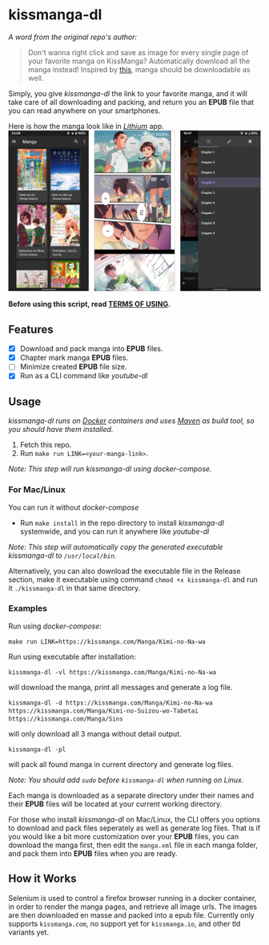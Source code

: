 # kissmanga-dl

_A word from the original repo's author:_

> Don't wanna right click and save as image for every single page of your favorite manga on KissManga?
> Automatically download all the manga instead! Inspired by [this](https://github.com/aviaryan/Kissanime-Batch-Downloader), manga should be downloadable as well.

Simply, you give _kissmanga-dl_ the link to your favorite manga, and it will take care of all downloading and packing, and return you an **EPUB** file that you can read anywhere on your smartphones.

Here is how the manga look like in [_Lithium_](https://play.google.com/store/apps/details?id=com.faultexception.reader) app.
![Created EPUB files on mobile](screens-demo.png)

**Before using this script, read [TERMS OF USING](terms-of-using.md).**

## Features

- [x] Download and pack manga into **EPUB** files.
- [x] Chapter mark manga **EPUB** files.
- [ ] Minimize created **EPUB** file size.
- [x] Run as a CLI command like _youtube-dl_

## Usage

_kissmanga-dl runs on [Docker](https://docs.docker.com/get-docker/) containers and uses [Maven](http://maven.apache.org/install.html) as build tool, so you should have them installed._

1. Fetch this repo.
2. Run `make run LINK=<your-manga-link>`.

_Note: This step will run kissmanga-dl using docker-compose._

### For Mac/Linux

You can run it without _docker-compose_

- Run `make install` in the repo directory to install _kissmanga-dl_ systemwide, and you can run it anywhere like _youtube-dl_

_Note: This step will automatically copy the generated executable kissmanga-dl to `/usr/local/bin`._

Alternatively, you can also download the executable file in the Release section, make it executable using command `chmod +x kissmanga-dl` and run it `./kissmanga-dl` in that same directory.

### Examples

Run using _docker-compose_:

```
make run LINK=https://kissmanga.com/Manga/Kimi-no-Na-wa
```

Run using executable after installation:

```
kissmanga-dl -vl https://kissmanga.com/Manga/Kimi-no-Na-wa
```

will download the manga, print all messages and generate a log file.

```
kissmanga-dl -d https://kissmanga.com/Manga/Kimi-no-Na-wa https://kissmanga.com/Manga/Kimi-no-Suizou-wo-Tabetai https://kissmanga.com/Manga/Sins
```

will only download all 3 manga without detail output.

```
kissmanga-dl -pl
```

will pack all found manga in current directory and generate log files.

_Note: You should add `sudo` before `kissmanga-dl` when running on Linux._

Each manga is downloaded as a separate directory under their names and their **EPUB** files will be located at your current working directory.

For those who install _kissmanga-dl_ on Mac/Linux, the CLI offers you options to download and pack files seperately as well as generate log files. That is if you would like a bit more customization over your **EPUB** files, you can download the manga first, then edit the `manga.xml` file in each manga folder, and pack them into **EPUB** files when you are ready.

## How it Works

Selenium is used to control a firefox browser running in a docker container, in order to render the manga pages, and retrieve all image urls. The images are then downloaded en masse and packed into a epub file.
Currently only supports `kissmanga.com`, no support yet for `kissmanga.io`, and other tld variants yet.
